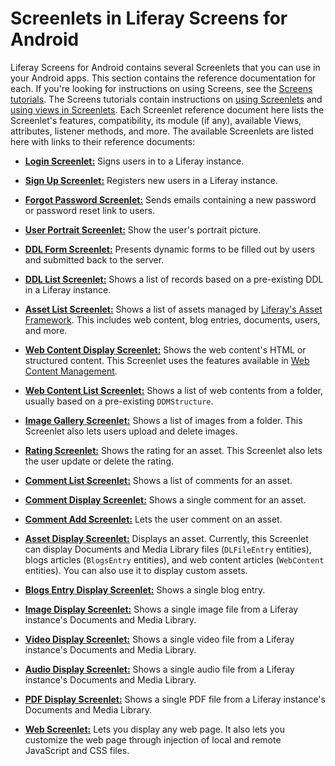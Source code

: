 # Screenlets in Liferay Screens for Android [](id=screenlets-in-liferay-screens-for-android)

Liferay Screens for Android contains several Screenlets that you can use in your 
Android apps. This section contains the reference documentation for each. If 
you're looking for instructions on using Screens, see the 
[Screens tutorials](/develop/tutorials/-/knowledge_base/7-0/mobile-apps-with-liferay-screens). 
The Screens tutorials contain instructions on 
[using Screenlets](/develop/tutorials/-/knowledge_base/7-0/using-screenlets-in-android-apps) 
and 
[using views in Screenlets](/develop/tutorials/-/knowledge_base/7-0/using-views-in-android-screenlets). 
Each Screenlet reference document here lists the Screenlet's features, 
compatibility, its module (if any), available Views, attributes, listener 
methods, and more. The available Screenlets are listed here with links to their 
reference documents: 

- [**Login Screenlet:**](/develop/reference/-/knowledge_base/7-0/loginscreenlet-for-android) 
  Signs users in to a Liferay instance. 
  
- [**Sign Up Screenlet:**](/develop/reference/-/knowledge_base/7-0/signupscreenlet-for-android) 
  Registers new users in a Liferay instance. 
  
- [**Forgot Password Screenlet:**](/develop/reference/-/knowledge_base/7-0/forgotpasswordscreenlet-for-android) 
  Sends emails containing a new password or password reset link to users. 
  
- [**User Portrait Screenlet:**](/develop/reference/-/knowledge_base/7-0/userportraitscreenlet-for-android) 
  Show the user's portrait picture. 
  
- [**DDL Form Screenlet:**](/develop/reference/-/knowledge_base/7-0/ddlformscreenlet-for-android) 
  Presents dynamic forms to be filled out by users and submitted back to the
  server. 
  
- [**DDL List Screenlet:**](/develop/reference/-/knowledge_base/7-0/ddllistscreenlet-for-android) 
  Shows a list of records based on a pre-existing DDL in a Liferay instance. 
  
- [**Asset List Screenlet:**](/develop/reference/-/knowledge_base/7-0/assetlistscreenlet-for-android) 
  Shows a list of assets managed by [Liferay's Asset Framework](/develop/tutorials/-/knowledge_base/7-0/asset-framework). 
  This includes web content, blog entries, documents, users, and more. 
  
- [**Web Content Display Screenlet:**](/develop/reference/-/knowledge_base/7-0/webcontentdisplayscreenlet-for-android) 
  Shows the web content's HTML or structured content. This Screenlet uses the 
  features available in 
  [Web Content Management](/discover/portal/-/knowledge_base/7-0/creating-web-content). 

- [**Web Content List Screenlet:**](/develop/reference/-/knowledge_base/7-0/web-content-list-screenlet-for-android) 
  Shows a list of web contents from a folder, usually based on a pre-existing 
  `DDMStructure`.

- [**Image Gallery Screenlet:**](/develop/reference/-/knowledge_base/7-0/image-gallery-screenlet-for-android) 
  Shows a list of images from a folder. This Screenlet also lets users upload 
  and delete images.

- [**Rating Screenlet:**](/develop/reference/-/knowledge_base/7-0/rating-screenlet-for-android) 
  Shows the rating for an asset. This Screenlet also lets the user update or 
  delete the rating. 

- [**Comment List Screenlet:**](/develop/reference/-/knowledge_base/7-0/comment-list-screenlet-for-android) 
  Shows a list of comments for an asset. 

- [**Comment Display Screenlet:**](/develop/reference/-/knowledge_base/7-0/comment-display-screenlet-for-android) 
  Shows a single comment for an asset. 

- [**Comment Add Screenlet:**](/develop/reference/-/knowledge_base/7-0/comment-add-screenlet-for-android) 
  Lets the user comment on an asset. 

- [**Asset Display Screenlet:**](/develop/reference/-/knowledge_base/7-0/asset-display-screenlet-for-android) 
  Displays an asset. Currently, this Screenlet can display Documents and Media 
  Library files (`DLFileEntry` entities), blogs articles (`BlogsEntry` 
  entities), and web content articles (`WebContent` entities). You can also use 
  it to display custom assets. 

- [**Blogs Entry Display Screenlet:**](/develop/reference/-/knowledge_base/7-0/blogs-entry-display-screenlet-for-android) 
  Shows a single blog entry. 

- [**Image Display Screenlet:**](/develop/reference/-/knowledge_base/7-0/image-display-screenlet-for-android) 
  Shows a single image file from a Liferay instance's Documents and Media 
  Library. 

- [**Video Display Screenlet:**](/develop/reference/-/knowledge_base/7-0/video-display-screenlet-for-android) 
  Shows a single video file from a Liferay instance's Documents and Media 
  Library. 

- [**Audio Display Screenlet:**](/develop/reference/-/knowledge_base/7-0/audio-display-screenlet-for-android) 
  Shows a single audio file from a Liferay instance's Documents and Media 
  Library. 

- [**PDF Display Screenlet:**](/develop/reference/-/knowledge_base/7-0/pdf-display-screenlet-for-android) 
  Shows a single PDF file from a Liferay instance's Documents and Media Library. 

- [**Web Screenlet:**](/develop/reference/-/knowledge_base/7-0/web-screenlet-for-android) Lets you display any web page. It also lets you customize the web page through injection of local and remote JavaScript and CSS files.